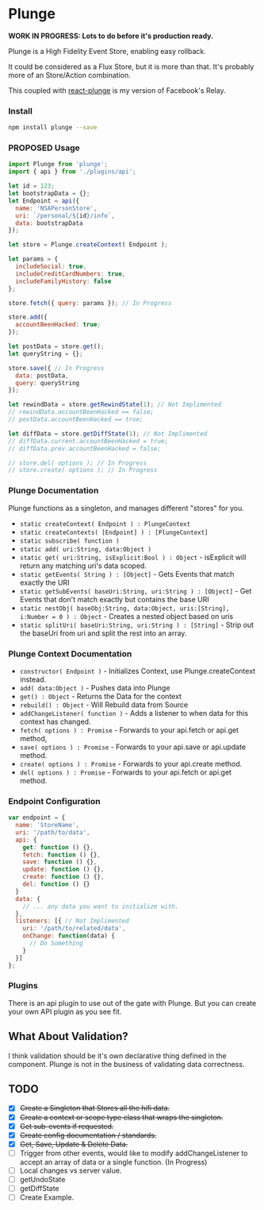 # Plunge

**WORK IN PROGRESS: Lots to do before it's production ready.**

Plunge is a High Fidelity Event Store, enabling easy rollback.

It could be considered as a Flux Store, but it is more than that.
It's probably more of an Store/Action combination.

This coupled with [react-plunge](https://github.com/gwing33/react-plunge) is my version of Facebook's Relay.

### Install
```bash
npm install plunge --save
```

### PROPOSED Usage

```javascript
import Plunge from 'plunge';
import { api } from './plugins/api';

let id = 123;
let bootstrapData = {};
let Endpoint = api({
  name: 'NSAPersonStore',
  uri: `/personal/${id}/info`,
  data: bootstrapData
});

let store = Plunge.createContext( Endpoint );

let params = {
  includeSocial: true,
  includeCreditCardNumbers: true,
  includeFamilyHistory: false
};

store.fetch({ query: params }); // In Progress

store.add({
  accountBeenHacked: true;
});

let postData = store.get();
let queryString = {};

store.save({ // In Progress
  data: postData,
  query: queryString
});

let rewindData = store.getRewindState(1); // Not Implimented
// rewindData.accountBeenHacked == false;
// postData.accountBeenHacked == true;

let diffData = store.getDiffState(1); // Not Implimented
// diffData.current.accountBeenHacked = true;
// diffData.prev.accountBeenHacked = false;

// store.del( options ); // In Progress
// store.create( options ); // In Progress
```


### Plunge Documentation
Plunge functions as a singleton, and manages different "stores" for you.
 - ``static createContext( Endpoint ) : PlungeContext``
 - ``static createContexts( [Endpoint] ) : [PlungeContext]``
 - ``static subscribe( function )``
 - ``static add( uri:String, data:Object )``
 - ``static get( uri:String, isExplicit:Bool ) : Object`` - isExplicit will return any matching uri's data scoped.
 - ``static getEvents( String ) : [Object]`` - Gets Events that match exactly the URI
 - ``static getSubEvents( baseUri:String, uri:String ) : [Object]`` - Get Events that don't match exactly but contains the base URI
 - ``static nestObj( baseObj:String, data:Object, uris:[String], i:Number = 0 ) : Object`` - Creates a nested object based on uris
 - ``static splitUri( baseUri:String, uri:String ) : [String]`` - Strip out the baseUri from uri and split the rest into an array.

### Plunge Context Documentation
 - ``constructor( Endpoint )`` - Initializes Context, use Plunge.createContext instead.
 - ``add( data:Object )`` - Pushes data into Plunge
 - ``get() : Object`` - Returns the Data for the context
 - ``rebuild() : Object`` - Will Rebuild data from Source
 - ``addChangeListener( function )`` - Adds a listener to when data for this context has changed.
 - ``fetch( options ) : Promise`` - Forwards to your api.fetch or api.get method,
 - ``save( options ) : Promise`` - Forwards to your api.save or api.update method.
 - ``create( options ) : Promise`` - Forwards to your api.create method.
 - ``del( options ) : Promise`` - Forwards to your api.fetch or api.get method.

### Endpoint Configuration
```javascript
var endpoint = {
  name: 'StoreName',
  uri: '/path/to/data',
  api: {
    get: function () {},
    fetch: function () {},
    save: function () {},
    update: function () {},
    create: function () {},
    del: function () {}
  }
  data: {
    // ... any data you want to initialize with.
  },
  listeners: [{ // Not Implimented
    uri: '/path/to/related/data',
    onChange: function(data) {
      // Do Something
    }
  }]
};
```

### Plugins
There is an api plugin to use out of the gate with Plunge. But you can create your own API plugin as you see fit.

## What About Validation?
I think validation should be it's own declarative thing defined in the component.
Plunge is not in the business of validating data correctness.

## TODO
- [x] ~~Create a Singleton that Stores all the hifi data.~~
- [x] ~~Create a context or scope type class that wraps the singleton.~~
- [x] ~~Get sub-events if requested.~~
- [x] ~~Create config documentation / standards.~~
- [x] ~~Get, Save, Update & Delete Data.~~
- [ ] Trigger from other events, would like to modify addChangeListener to accept an array of data or a single function. (In Progress)
- [ ] Local changes vs server value.
- [ ] getUndoState
- [ ] getDiffState
- [ ] Create Example.
